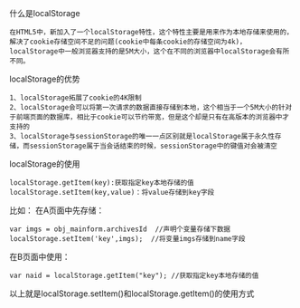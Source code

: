 什么是localStorage
```
在HTML5中，新加入了一个localStorage特性，这个特性主要是用来作为本地存储来使用的，解决了cookie存储空间不足的问题(cookie中每条cookie的存储空间为4k)，localStorage中一般浏览器支持的是5M大小，这个在不同的浏览器中localStorage会有所不同。
```
localStorage的优势
```
1、localStorage拓展了cookie的4K限制
2、localStorage会可以将第一次请求的数据直接存储到本地，这个相当于一个5M大小的针对于前端页面的数据库，相比于cookie可以节约带宽，但是这个却是只有在高版本的浏览器中才支持的
3、localStorage与sessionStorage的唯一一点区别就是localStorage属于永久性存储，而sessionStorage属于当会话结束的时候，sessionStorage中的键值对会被清空
```
localStorage的使用
```
localStorage.getItem(key):获取指定key本地存储的值
localStorage.setItem(key,value)：将value存储到key字段
```
比如：
在A页面中先存储：
```
var imgs = obj_mainform.archivesId  //声明个变量存储下数据
localStorage.setItem('key',imgs);  //将变量imgs存储到name字段
```

在B页面中使用：
```
var naid = localStorage.getItem("key"); //获取指定key本地存储的值
```

以上就是localStorage.setItem()和localStorage.getItem()的使用方式


